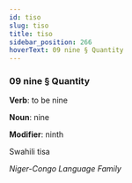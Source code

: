 ```yaml
---
id: tiso
slug: tiso
title: tiso
sidebar_position: 266
hoverText: 09 nine § Quantity
---
```


### 09 nine § Quantity

**Verb**: to be nine

**Noun**: nine

**Modifier**: ninth

Swahili tisa 

*Niger-Congo Language Family*